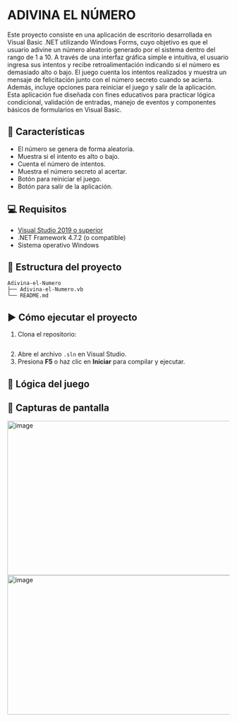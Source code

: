 # ADIVINA EL NÚMERO
Este proyecto consiste en una aplicación de escritorio desarrollada en Visual Basic .NET utilizando Windows Forms, cuyo objetivo es que el usuario adivine un número aleatorio generado por el sistema dentro del rango de 1 a 10. A través de una interfaz gráfica simple e intuitiva, el usuario ingresa sus intentos y recibe retroalimentación indicando si el número es demasiado alto o bajo. El juego cuenta los intentos realizados y muestra un mensaje de felicitación junto con el número secreto cuando se acierta. Además, incluye opciones para reiniciar el juego y salir de la aplicación. Esta aplicación fue diseñada con fines educativos para practicar lógica condicional, validación de entradas, manejo de eventos y componentes básicos de formularios en Visual Basic.

## 🧩 Características
- El número se genera de forma aleatoria.
- Muestra si el intento es alto o bajo.
- Cuenta el número de intentos.
- Muestra el número secreto al acertar.
- Botón para reiniciar el juego.
- Botón para salir de la aplicación.

## 💻 Requisitos

- [Visual Studio 2019 o superior](https://visualstudio.microsoft.com/)
- .NET Framework 4.7.2 (o compatible)
- Sistema operativo Windows

## 📁 Estructura del proyecto

```
Adivina-el-Numero
├── Adivina-el-Numero.vb
└── README.md
```

## ▶️ Cómo ejecutar el proyecto

1. Clona el repositorio:
   ```bash
   
   ```
2. Abre el archivo `.sln` en Visual Studio.
3. Presiona **F5** o haz clic en **Iniciar** para compilar y ejecutar.

## 🧠 Lógica del juego 
## 📸 Capturas de pantalla
<img width="557" height="350" alt="image" src="https://github.com/user-attachments/assets/3e2b6c35-9706-47f0-bfed-45e4898c8940" />

<img width="557" height="316" alt="image" src="https://github.com/user-attachments/assets/fee3387d-fada-4155-9d81-f6ea4d0651a7" />
